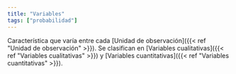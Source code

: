 ```yaml
---
title: "Variables"
tags: ["probabilidad"]
---
```

Característica que varía entre cada [Unidad de observación]({{< ref "Unidad de observación" >}}). Se clasifican en [Variables cualitativas]({{< ref "Variables cualitativas" >}}) y [Variables cuantitativas]({{< ref "Variables cuantitativas" >}}).